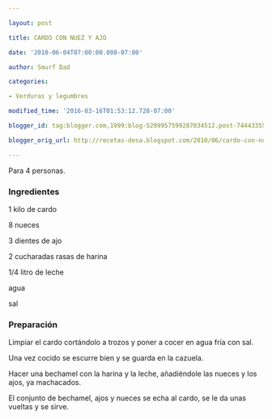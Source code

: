 ```yaml
---

layout: post

title: CARDO CON NUEZ Y AJO

date: '2010-06-04T07:00:00.000-07:00'

author: Smurf Dad

categories:

- Verduras y legumbres

modified_time: '2016-03-16T01:53:12.728-07:00'

blogger_id: tag:blogger.com,1999:blog-5299957599287034512.post-7444335554724026589

blogger_orig_url: http://recetas-desa.blogspot.com/2010/06/cardo-con-nuez-y-ajo.html

---
```


Para 4 personas.

<h3>Ingredientes</h3>

1 kilo de cardo

8 nueces

3 dientes de ajo

2 cucharadas rasas de harina

1/4 litro de leche

agua

sal

<h3>Preparación</h3>

Limpiar el cardo cortándolo a trozos y poner a cocer en agua fría con sal.

Una vez cocido se escurre bien y se guarda en la cazuela.

Hacer una bechamel con la harina y la leche, añadiéndole las nueces y los ajos, ya machacados.

El conjunto de bechamel, ajos y nueces se echa al cardo, se le da unas vueltas y se sirve.

